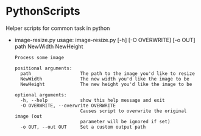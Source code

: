# PythonScripts
Helper scripts for common task in python


- image-resize.py
      usage: image-resize.py [-h] [-O OVERWRITE] [-o OUT] path NewWidth NewHeight

      Process some image

      positional arguments:
        path                  The path to the image you'd like to resize
        NewWidth              The new width you'd like the image to be
        NewHeight             The new height you'd like the image to be

      optional arguments:
        -h, --help            show this help message and exit
        -O OVERWRITE, --overwrite OVERWRITE
                              Causes script to overwrite the original image (out
                              parameter will be ignored if set)
        -o OUT, --out OUT     Set a custom output path

